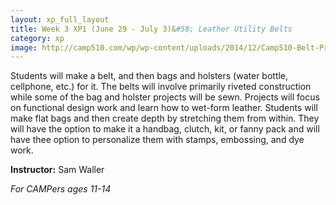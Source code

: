 ```yaml
---
layout: xp_full_layout
title: Week 3 XP1 (June 29 - July 3)&#58; Leather Utility Belts
category: xp
image: http://camp510.com/wp/wp-content/uploads/2014/12/Camp510-Belt-Project-copy-607x282.jpg
---
```


Students will make a belt, and then bags and holsters (water bottle, cellphone, etc.) for it. The belts will involve primarily riveted construction while some of the bag and holster projects will be sewn. Projects will focus on functional design work and learn how to wet-form leather. Students will make flat bags and then create depth by stretching them from within. They will have the option to make it a handbag, clutch, kit, or fanny pack and will have thee option to personalize them with stamps, embossing, and dye work. 

**Instructor:** Sam Waller

 

*For CAMPers ages 11-14*
